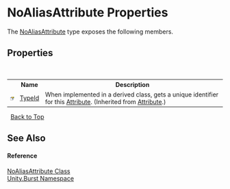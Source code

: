 # NoAliasAttribute Properties
 

The <a href="T_Unity_Burst_NoAliasAttribute">NoAliasAttribute</a> type exposes the following members.


## Properties
&nbsp;<table><tr><th></th><th>Name</th><th>Description</th></tr><tr><td>![Public property](media/pubproperty.gif "Public property")</td><td><a href="https://docs.microsoft.com/dotnet/api/system.attribute.typeid#system-attribute-typeid" target="_blank" rel="noopener noreferrer">TypeId</a></td><td>
When implemented in a derived class, gets a unique identifier for this <a href="https://docs.microsoft.com/dotnet/api/system.attribute" target="_blank" rel="noopener noreferrer">Attribute</a>.
 (Inherited from <a href="https://docs.microsoft.com/dotnet/api/system.attribute" target="_blank" rel="noopener noreferrer">Attribute</a>.)</td></tr></table>&nbsp;
<a href="#noaliasattribute-properties">Back to Top</a>

## See Also


#### Reference
<a href="T_Unity_Burst_NoAliasAttribute">NoAliasAttribute Class</a><br /><a href="N_Unity_Burst">Unity.Burst Namespace</a><br />
